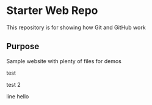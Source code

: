 # Starter Web Repo

This repository is for showing how Git and GitHub work

## Purpose

Sample website with plenty of files for demos

test

test 2

line hello